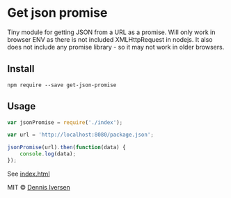 # Get json promise

Tiny module for getting JSON from a URL as a promise. 
Will only work in browser ENV as there is not included XMLHttpRequest in nodejs. It also does not include any promise library - so it may not work in older browsers. 

## Install 

    npm require --save get-json-promise

## Usage

~~~js
var jsonPromise = require('./index');

var url = 'http://localhost:8080/package.json';

jsonPromise(url).then(function(data) {
    console.log(data);
});
~~~


See [index.html](index.html)

MIT © [Dennis Iversen](https://github.com/diversen)
    
